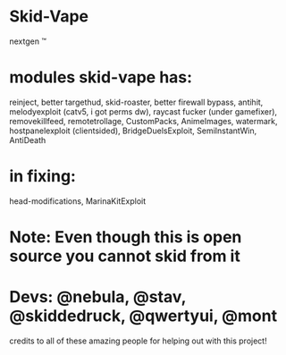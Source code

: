 # Skid-Vape
nextgen :tm:

# modules skid-vape has:
reinject, better targethud, skid-roaster, better firewall bypass, antihit, melodyexploit (catv5, i got perms dw), raycast fucker (under gamefixer), removekillfeed, remotetrollage, CustomPacks, AnimeImages, watermark, hostpanelexploit (clientsided), BridgeDuelsExploit, SemiInstantWin, AntiDeath

# in fixing:
head-modifications, MarinaKitExploit

# Note: Even though this is open source you **cannot** skid from it
# Devs: @nebula, @stav, @skiddedruck, @qwertyui, @mont
credits to all of these amazing people for helping out with this project!
